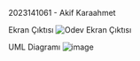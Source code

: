 2023141061 - Akif Karaahmet

Ekran Çıktısı
![Odev Ekran Çıktısı](https://github.com/AkifKaraahmet/B3--Homework/assets/162038626/b5650d64-0ac4-4f78-8489-a4223fa1180f)

UML Diagramı
![image](https://github.com/AkifKaraahmet/B3--Homework/assets/162038626/a2285480-6d29-4d5e-b289-a5ced7c27a5c)
